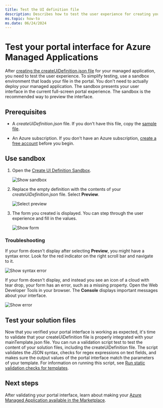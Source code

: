 ```yaml
---
title: Test the UI definition file
description: Describes how to test the user experience for creating your Azure Managed Application through the portal.
ms.topic: how-to
ms.date: 06/24/2024
---
```


# Test your portal interface for Azure Managed Applications

After [creating the createUiDefinition.json file](create-uidefinition-overview.md) for your managed application, you need to test the user experience. To simplify testing, use a sandbox environment that loads your file in the portal. You don't need to actually deploy your managed application. The sandbox presents your user interface in the current full-screen portal experience. The sandbox is the recommended way to preview the interface.

## Prerequisites

- A _createUiDefinition.json_ file. If you don't have this file, copy the [sample file](https://github.com/Azure/azure-quickstart-templates/blob/master/demos/100-marketplace-sample/createUiDefinition.json).

- An Azure subscription. If you don't have an Azure subscription, [create a free account](https://azure.microsoft.com/pricing/purchase-options/azure-account?cid=msft_learn) before you begin.

## Use sandbox

1. Open the [Create UI Definition Sandbox](https://portal.azure.com/#blade/Microsoft_Azure_CreateUIDef/SandboxBlade).

   ![Show sandbox](./media/test-createuidefinition/show-sandbox.png)

1. Replace the empty definition with the contents of your _createUiDefinition.json_ file. Select **Preview**.

   ![Select preview](./media/test-createuidefinition/select-preview.png)

1. The form you created is displayed. You can step through the user experience and fill in the values.

   ![Show form](./media/test-createuidefinition/show-ui-form.png)

### Troubleshooting

If your form doesn't display after selecting **Preview**, you might have a syntax error. Look for the red indicator on the right scroll bar and navigate to it.

![Show syntax error](./media/test-createuidefinition/show-syntax-error.png)

If your form doesn't display, and instead you see an icon of a cloud with tear drop, your form has an error, such as a missing property. Open the Web Developer Tools in your browser. The **Console** displays important messages about your interface.

![Show error](./media/test-createuidefinition/show-error.png)

## Test your solution files

Now that you verified your portal interface is working as expected, it's time to validate that your createUiDefinition file is properly integrated with your mainTemplate.json file. You can run a validation script test to test the content of your solution files, including the createUiDefinition file. The script validates the JSON syntax, checks for regex expressions on text fields, and makes sure the output values of the portal interface match the parameters of your template. For information on running this script, see [Run static validation checks for templates](https://aka.ms/arm-ttk).

## Next steps

After validating your portal interface, learn about making your [Azure Managed Application available in the Marketplace](/partner-center/marketplace-offers/azure-app-offer-setup).
